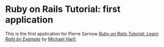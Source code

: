 # Ruby on Rails Tutorial: first application

This is the first application for Pierre Sarnow
[*Ruby on Rails Tutorial: Learn Rails by Example*](http://railstutorial.org/) 
by [Michael Hartl](http://michaelhartl.com/).